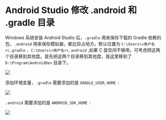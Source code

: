 # Android Studio 修改 .android 和 .gradle 目录

Windows 系统安装 Android Studio 后，`.gradle` 用来保存下载的 Gradle 依赖的包，`.android` 用来保存模拟器，都比较占地方。默认位置为 `C:\Users\<用户名>\.gradle` 、`C:\Users\<用户名>\.android` ,如果 C 盘空间不够用，可考虑把这两个目录移到其他盘。首先把这两个目录移到其他盘，我这里移到了 `D:\Program\AndroidDev` 目录下。

![](https://hefengbao.github.io/assets/images/202503081544919.png)

添加环境变量，`.gradle` 需要添加的是 `GRADLE_USER_HOME `:

![](https://hefengbao.github.io/assets/images/202503081546644.png)

`.android` 需要添加的是 `ANDROID_SDK_HOME `:

![](https://hefengbao.github.io/assets/images/202503161838719.png)